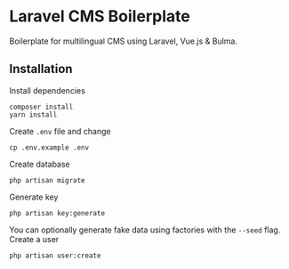 # Laravel CMS Boilerplate

Boilerplate for multilingual CMS using Laravel, Vue.js & Bulma.

## Installation

Install dependencies
```
composer install
yarn install
```

Create `.env` file and change
```
cp .env.example .env
```

Create database
```
php artisan migrate
```

Generate key
```
php artisan key:generate
```

You can optionally generate fake data using factories with the `--seed` flag.
Create a user
```
php artisan user:create
```
